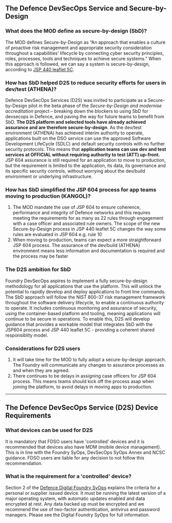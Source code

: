 ## The Defence DevSecOps Service and Secure-by-Design

### What does the MOD define as secure-by-design (SbD)?
The MOD defines Secure-by-Design as “An approach that enables a culture of proactive risk management and appropriate security consideration throughout a capabilities’ lifecycle by connecting cyber security principles, roles, processes, tools and techniques to achieve secure systems.” When this approach is followed, we can say a system is secure-by-design, according to <a href="https://github.com/defencedigital/dso-scm/blob/main/Security-and-Compliance/JSP440_Part2_Leaflet5C_Building%20Cyber%20Secure-by-Design%20Capabilities.pdf"> JSP 440 leaflet 5C</a>.

### How has SbD helped D2S to reduce security efforts for users in dev/test (ATHENA)?
Defence DevSecOps Services (D2S) was invited to participate as a Secure-by-Design pilot in the beta phase of the _Secure-by-Design and modernise accreditation_ project – breaking down the blockers to using SbD for devsecops in Defence, and paving the way for future teams to benefit from SbD. **The D2S platform and selected tools have already achieved assurance and are therefore secure-by-design**. As the dev/test environment (ATHENA) has achieved interim authority to operate, applications built on the DSO service can use the approved Software Development LifeCycle (SDLC) and default security controls with no further security protocols. This means that **application teams can use dev and test services at OFFICIAL without requiring authority to test (ATT) up-front.** JSP 604 assurance is still required for an application to move to production, but the requirement is limited to the application, its data, its governance and its specific security controls, without worrying about the dev/build environment or underlying infrastructure.

### How has SbD simplified the JSP 604 process for app teams moving to production (KANGOL)?
1. The MOD mandate the use of JSP 604 to ensure coherence, performance and integrity of Defence networks and this requires meeting the requirements for as many as 22 rules through engagement with a case officer and associated rule owners. The scope of the new Secure-by-Design process in JSP 440 leaflet 5C changes the way some rules are evaluated in JSP 604 e.g. rule 10
2. When moving to production, teams can expect a more straightforward JSP 604 process. The assurance of the dev/build (ATHENA) environment means less information and documentation is required and the process may be faster

### The D2S ambition for SbD
Foundry DevSecOps aspires to implement a fully secure-by-design methodology for all applications that use the platform. This will unlock the potential to rapidly develop and deploy applications to front line commands. The SbD approach will follow the NIST 800-37 risk management framework throughout the software delivery lifecycle, to enable a continuous authority to operate. It includes continuous monitoring and assurance of security, using the container-based platform and tooling, meaning applications will continue to be secure in operations. To enable this, D2S will develop guidance that provides a workable model that integrates SbD with the JSP604 process and JSP 440 leaflet 5C - providing a coherent shared responsiblity model.

### Considerations for D2S users
1. It will take time for the MOD to fully adopt a secure-by-design approach. The Foundry will communicate any changes to assurance processes as and when they are agreed.
2. There continues to be delays in assigning case officers for JSP 604 process. This means teams should kick off the process asap when joining the platform, to avoid delays in moving apps to production.

- - -

## The Defence DevSecOps Service (D2S) Device Requirements

### What devices can be used for D2S
It is mandatory that FDSO users have 'controlled' devices and it is recommended that devices also have MDM (mobile device management). This is in line with the Foundry SyOps, DevSecOps SyOps Annex and NCSC guidance. FDSO users are liable for any decision to not follow this recommendation.

### What is the requirement for a 'controlled' device?
Section 2 of the <a href="https://github.com/defencedigital/dso-scm/blob/main/Security-and-Compliance/Defence_Digital_Foundry_Security_Operating_Procedures.pdf"> Defence Digital Foundry SyOps</a> explains the criteria for a personal or supplier issued device. It must be running the latest version of a major operating system, with automatic updates enabled and data encrypted at rest. Any data backed up must be encrypted and we recommend the use of two-factor authentication, antivirus and password managers. Please see the Digital Foundry SyOps for full information.

